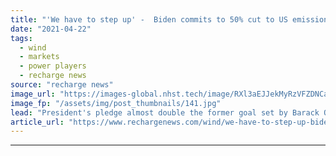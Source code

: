 ```yaml
---
title: "'We have to step up' -  Biden commits to 50% cut to US emissions by end of decade"
date: "2021-04-22"
tags: 
  - wind
  - markets
  - power players
  - recharge news
source: "recharge news"
image_url: "https://images-global.nhst.tech/image/RXl3aEJJekMyRzVFZDNCaXp4cGNNc01ZMjVjaXdZcmhETSt6L0s3dm1qdz0=/nhst/binary/c1410106d79e71de72779ab80ff14634"
image_fp: "/assets/img/post_thumbnails/141.jpg"
lead: "President's pledge almost double the former goal set by Barack Obama in 2015 as part of the Paris Agreement"
article_url: "https://www.rechargenews.com/wind/we-have-to-step-up-biden-commits-to-50-cut-to-us-emissions-by-end-of-decade/2-1-1000063"
---
```


---
